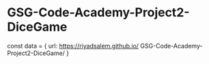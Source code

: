 # GSG-Code-Academy-Project2-DiceGame
 
const data = { url: https://riyadsalem.github.io/ GSG-Code-Academy-Project2-DiceGame/ }
